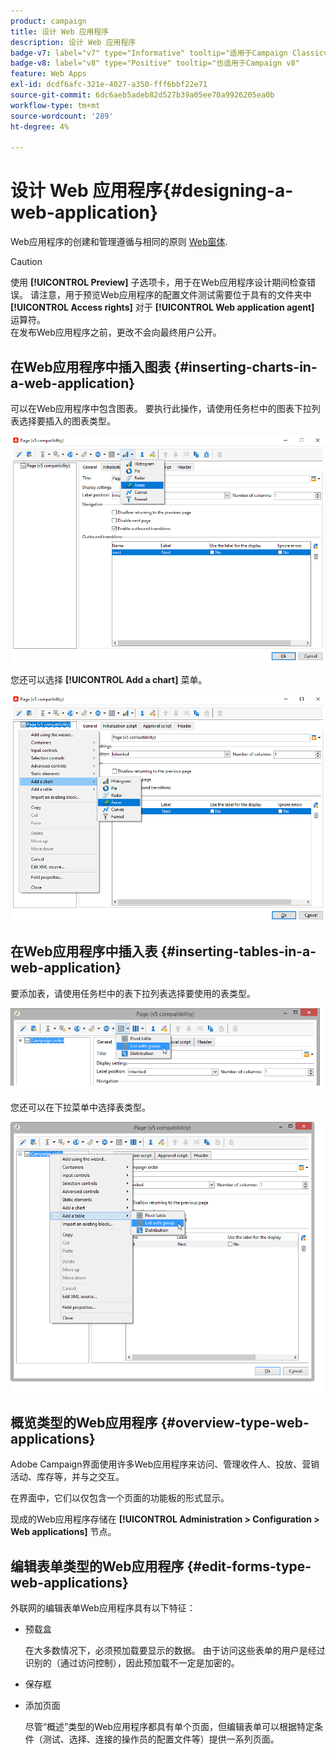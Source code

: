 ```yaml
---
product: campaign
title: 设计 Web 应用程序
description: 设计 Web 应用程序
badge-v7: label="v7" type="Informative" tooltip="适用于Campaign Classicv7"
badge-v8: label="v8" type="Positive" tooltip="也适用于Campaign v8"
feature: Web Apps
exl-id: dcdf6afc-321e-4027-a350-fff6bbf22e71
source-git-commit: 6dc6aeb5adeb82d527b39a05ee70a9926205ea0b
workflow-type: tm+mt
source-wordcount: '289'
ht-degree: 4%

---
```


# 设计 Web 应用程序{#designing-a-web-application}



Web应用程序的创建和管理遵循与相同的原则 [Web窗体](about-web-forms.md).

>[!CAUTION]
>
>使用 **[!UICONTROL Preview]** 子选项卡，用于在Web应用程序设计期间检查错误。 请注意，用于预览Web应用程序的配置文件测试需要位于具有的文件夹中 **[!UICONTROL Access rights]** 对于 **[!UICONTROL Web application agent]** 运算符。 </br>在发布Web应用程序之前，更改不会向最终用户公开。

## 在Web应用程序中插入图表 {#inserting-charts-in-a-web-application}

可以在Web应用程序中包含图表。 要执行此操作，请使用任务栏中的图表下拉列表选择要插入的图表类型。

![](assets/s_ncs_admin_webapps_bar_graph.png)

您还可以选择 **[!UICONTROL Add a chart]** 菜单。

![](assets/s_ncs_admin_webapps_graph.png)

## 在Web应用程序中插入表 {#inserting-tables-in-a-web-application}

要添加表，请使用任务栏中的表下拉列表选择要使用的表类型。

![](assets/s_ncs_admin_webapps_bar_table.png)

您还可以在下拉菜单中选择表类型。

![](assets/s_ncs_admin_webapps_table.png)

## 概览类型的Web应用程序 {#overview-type-web-applications}

Adobe Campaign界面使用许多Web应用程序来访问、管理收件人、投放、营销活动、库存等，并与之交互。

在界面中，它们以仅包含一个页面的功能板的形式显示。

现成的Web应用程序存储在 **[!UICONTROL Administration > Configuration > Web applications]** 节点。

## 编辑表单类型的Web应用程序 {#edit-forms-type-web-applications}

外联网的编辑表单Web应用程序具有以下特征：

* 预载盒

  在大多数情况下，必须预加载要显示的数据。 由于访问这些表单的用户是经过识别的（通过访问控制），因此预加载不一定是加密的。

* 保存框
* 添加页面

  尽管“概述”类型的Web应用程序都具有单个页面，但编辑表单可以根据特定条件（测试、选择、连接的操作员的配置文件等）提供一系列页面。

